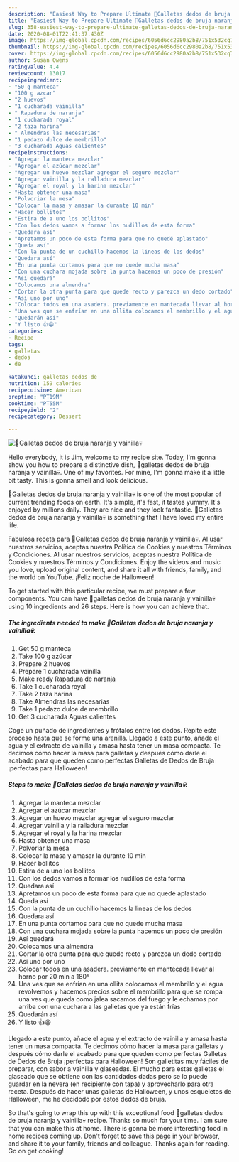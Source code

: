 ```yaml
---
description: "Easiest Way to Prepare Ultimate 👻Galletas dedos de bruja naranja y vainilla💀"
title: "Easiest Way to Prepare Ultimate 👻Galletas dedos de bruja naranja y vainilla💀"
slug: 358-easiest-way-to-prepare-ultimate-galletas-dedos-de-bruja-naranja-y-vainilla
date: 2020-08-01T22:41:37.430Z
image: https://img-global.cpcdn.com/recipes/6056d6cc2980a2b8/751x532cq70/👻galletas-dedos-de-bruja-naranja-y-vainilla💀-foto-principal.jpg
thumbnail: https://img-global.cpcdn.com/recipes/6056d6cc2980a2b8/751x532cq70/👻galletas-dedos-de-bruja-naranja-y-vainilla💀-foto-principal.jpg
cover: https://img-global.cpcdn.com/recipes/6056d6cc2980a2b8/751x532cq70/👻galletas-dedos-de-bruja-naranja-y-vainilla💀-foto-principal.jpg
author: Susan Owens
ratingvalue: 4.4
reviewcount: 13017
recipeingredient:
- "50 g manteca"
- "100 g azcar"
- "2 huevos"
- "1 cucharada vainilla"
- " Rapadura de naranja"
- "1 cucharada royal"
- "2 taza harina"
- " Almendras las necesarias"
- "1 pedazo dulce de membrillo"
- "3 cucharada Aguas calientes"
recipeinstructions:
- "Agregar la manteca mezclar"
- "Agregar el azúcar mezclar"
- "Agregar un huevo mezclar agregar el seguro mezclar"
- "Agregar vainilla y la ralladura mezclar"
- "Agregar el royal y la harina mezclar"
- "Hasta obtener una masa"
- "Polvoriar la mesa"
- "Colocar la masa y amasar la durante 10 min"
- "Hacer bollitos"
- "Estira de a uno los bollitos"
- "Con los dedos vamos a formar los nudillos de esta forma"
- "Quedara así"
- "Apretamos un poco de esta forma para que no quedé aplastado"
- "Queda así"
- "Con la punta de un cuchillo hacemos la lineas de los dedos"
- "Quedara así"
- "En una punta cortamos para que no quede mucha masa"
- "Con una cuchara mojada sobre la punta hacemos un poco de presión"
- "Así quedará"
- "Colocamos una almendra"
- "Cortar la otra punta para que quede recto y parezca un dedo cortado"
- "Así uno por uno"
- "Colocar todos en una asadera. previamente en mantecada llevar al horno por 20 min a 180°"
- "Una ves que se enfrían en una ollita colocamos el membrillo y el agua revolvemos y hacemos precios sobre el membrillo para que se rompa una ves que queda como jalea sacamos del fuego y le echamos por arriba con una cuchara a las galletas que ya están frías"
- "Quedarán así"
- "Y listo 👍😀"
categories:
- Recipe
tags:
- galletas
- dedos
- de

katakunci: galletas dedos de 
nutrition: 159 calories
recipecuisine: American
preptime: "PT19M"
cooktime: "PT55M"
recipeyield: "2"
recipecategory: Dessert

---
```



![👻Galletas dedos de bruja naranja y vainilla💀](https://img-global.cpcdn.com/recipes/6056d6cc2980a2b8/751x532cq70/👻galletas-dedos-de-bruja-naranja-y-vainilla💀-foto-principal.jpg)

Hello everybody, it is Jim, welcome to my recipe site. Today, I'm gonna show you how to prepare a distinctive dish, 👻galletas dedos de bruja naranja y vainilla💀. One of my favorites. For mine, I'm gonna make it a little bit tasty. This is gonna smell and look delicious.

👻Galletas dedos de bruja naranja y vainilla💀 is one of the most popular of current trending foods on earth. It's simple, it's fast, it tastes yummy. It's enjoyed by millions daily. They are nice and they look fantastic. 👻Galletas dedos de bruja naranja y vainilla💀 is something that I have loved my entire life.

Fabulosa receta para 👻Galletas dedos de bruja naranja y vainilla💀. Al usar nuestros servicios, aceptas nuestra Política de Cookies y nuestros Términos y Condiciones. Al usar nuestros servicios, aceptas nuestra Política de Cookies y nuestros Términos y Condiciones. Enjoy the videos and music you love, upload original content, and share it all with friends, family, and the world on YouTube. ¡Feliz noche de Halloween!


To get started with this particular recipe, we must prepare a few components. You can have 👻galletas dedos de bruja naranja y vainilla💀 using 10 ingredients and 26 steps. Here is how you can achieve that.

<!--inarticleads1-->

##### The ingredients needed to make 👻Galletas dedos de bruja naranja y vainilla💀:

1. Get 50 g manteca
1. Take 100 g azúcar
1. Prepare 2 huevos
1. Prepare 1 cucharada vainilla
1. Make ready  Rapadura de naranja
1. Take 1 cucharada royal
1. Take 2 taza harina
1. Take  Almendras las necesarias
1. Take 1 pedazo dulce de membrillo
1. Get 3 cucharada Aguas calientes


Coge un puñado de ingredientes y frótalos entre los dedos. Repite este proceso hasta que se forme una arenilla. Llegado a este punto, añade el agua y el extracto de vainilla y amasa hasta tener un masa compacta. Te decimos cómo hacer la masa para galletas y después cómo darle el acabado para que queden como perfectas Galletas de Dedos de Bruja ¡perfectas para Halloween! 

<!--inarticleads2-->

##### Steps to make 👻Galletas dedos de bruja naranja y vainilla💀:

1. Agregar la manteca mezclar
1. Agregar el azúcar mezclar
1. Agregar un huevo mezclar agregar el seguro mezclar
1. Agregar vainilla y la ralladura mezclar
1. Agregar el royal y la harina mezclar
1. Hasta obtener una masa
1. Polvoriar la mesa
1. Colocar la masa y amasar la durante 10 min
1. Hacer bollitos
1. Estira de a uno los bollitos
1. Con los dedos vamos a formar los nudillos de esta forma
1. Quedara así
1. Apretamos un poco de esta forma para que no quedé aplastado
1. Queda así
1. Con la punta de un cuchillo hacemos la lineas de los dedos
1. Quedara así
1. En una punta cortamos para que no quede mucha masa
1. Con una cuchara mojada sobre la punta hacemos un poco de presión
1. Así quedará
1. Colocamos una almendra
1. Cortar la otra punta para que quede recto y parezca un dedo cortado
1. Así uno por uno
1. Colocar todos en una asadera. previamente en mantecada llevar al horno por 20 min a 180°
1. Una ves que se enfrían en una ollita colocamos el membrillo y el agua revolvemos y hacemos precios sobre el membrillo para que se rompa una ves que queda como jalea sacamos del fuego y le echamos por arriba con una cuchara a las galletas que ya están frías
1. Quedarán así
1. Y listo 👍😀


Llegado a este punto, añade el agua y el extracto de vainilla y amasa hasta tener un masa compacta. Te decimos cómo hacer la masa para galletas y después cómo darle el acabado para que queden como perfectas Galletas de Dedos de Bruja ¡perfectas para Halloween! Son galletitas muy fáciles de preparar, con sabor a vainilla y glaseadas. El mucho para estas galletas el glaseado que se obtiene con las cantidades dadas pero se lo puede guardar en la nevera (en recipiente con tapa) y aprovecharlo para otra receta. Después de hacer unas galletas de Halloween, y unos esqueletos de Halloween, me he decidodo por estos dedos de bruja. 

So that's going to wrap this up with this exceptional food 👻galletas dedos de bruja naranja y vainilla💀 recipe. Thanks so much for your time. I am sure that you can make this at home. There is gonna be more interesting food in home recipes coming up. Don't forget to save this page in your browser, and share it to your family, friends and colleague. Thanks again for reading. Go on get cooking!
